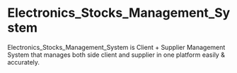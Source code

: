 # Electronics_Stocks_Management_System
Electronics_Stocks_Management_System  is Client  + Supplier Management System that manages both side client and supplier in one platform easily & accurately.
